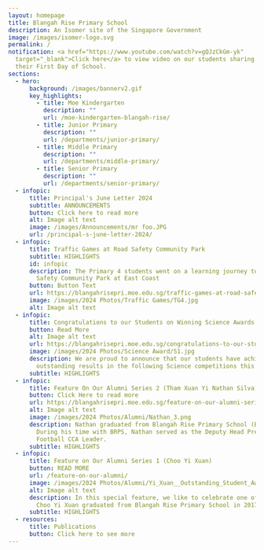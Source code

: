 ```yaml
---
layout: homepage
title: Blangah Rise Primary School
description: An Isomer site of the Singapore Government
image: /images/isomer-logo.svg
permalink: /
notification: <a href="https://www.youtube.com/watch?v=gQJzCkGm-yk"
  target="_blank">Click here</a> to view video on our students sharing about
  their First Day of School.
sections:
  - hero:
      background: /images/bannerv2.gif
      key_highlights:
        - title: Moe Kindergarten
          description: ""
          url: /moe-kindergarten-blangah-rise/
        - title: Junior Primary
          description: ""
          url: /departments/junior-primary/
        - title: Middle Primary
          description: ""
          url: /departments/middle-primary/
        - title: Senior Primary
          description: ""
          url: /departments/senior-primary/
  - infopic:
      title: Principal's June Letter 2024
      subtitle: ANNOUNCEMENTS
      button: Click here to read more
      alt: Image alt text
      image: /images/Announcements/mr foo.JPG
      url: /principal-s-june-letter-2024/
  - infopic:
      title: Traffic Games at Road Safety Community Park
      subtitle: HIGHLIGHTS
      id: infopic
      description: The Primary 4 students went on a learning journey to the Road
        Safety Community Park at East Coast
      button: Button Text
      url: https://blangahrisepri.moe.edu.sg/traffic-games-at-road-safety-community-park/
      image: /images/2024 Photos/Traffic Games/TG4.jpg
      alt: Image alt text
  - infopic:
      title: Congratulations to our Students on Winning Science Awards!
      button: Read More
      alt: Image alt text
      url: https://blangahrisepri.moe.edu.sg/congratulations-to-our-students-on-winning-science-awards/
      image: /images/2024 Photos/Science Award/S1.jpg
      description: We are proud to announce that our students have achieved
        outstanding results in the following Science competitions this year
      subtitle: HIGHLIGHTS
  - infopic:
      title: Feature On Our Alumni Series 2 (Tham Xuan Yi Nathan Silva)
      button: Click Here to read more
      url: https://blangahrisepri.moe.edu.sg/feature-on-our-alumni-series-2-tham-xuan-yi-nathan-silva/
      alt: Image alt text
      image: /images/2024 Photos/Alumni/Nathan_3.png
      description: Nathan graduated from Blangah Rise Primary School (BRPS) in 2023.
        During his time with BRPS, Nathan served as the Deputy Head Prefect and
        Football CCA Leader.
      subtitle: HIGHLIGHTS
  - infopic:
      title: Feature on Our Alumni Series 1 (Choo Yi Xuan)
      button: READ MORE
      url: /feature-on-our-alumni/
      image: /images/2024 Photos/Alumni/Yi_Xuan__Outstanding_Student_Award_.jpg
      alt: Image alt text
      description: In this special feature, we like to celebrate one of our alumni.
        Choo Yi Xuan graduated from Blangah Rise Primary School in 2017.
      subtitle: HIGHLIGHTS
  - resources:
      title: Publications
      button: Click here to see more
---
```

